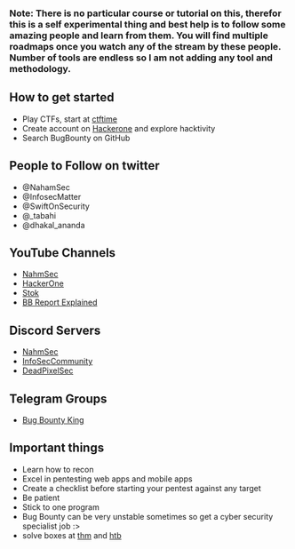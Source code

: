 ### Note: There is no particular course or tutorial on this, therefor this is a self experimental thing and best help is to follow some amazing people and learn from them. You will find multiple roadmaps once you watch any of the stream by these people. Number of tools are endless so I am not adding any tool and methodology.

## How to get started
- Play CTFs, start at [ctftime](ctftime.org/)
- Create account on [Hackerone](hackerone.com/) and explore hacktivity
- Search BugBounty on GitHub

## People to Follow on twitter
- @NahamSec
- @InfosecMatter
- @SwiftOnSecurity
- @_tabahi
- @dhakal_ananda

## YouTube Channels
- [NahmSec](https://www.youtube.com/channel/UCCZDt7MuC3Hzs6IH4xODLBw)
- [HackerOne](https://www.youtube.com/channel/UCsgzmECky2Q9lQMWzDwMhYw)
- [Stok](https://www.youtube.com/channel/UCQN2DsjnYH60SFBIA6IkNwg)
- [BB Report Explained](https://www.youtube.com/channel/UCZDyl7G-Lq-EMVO8PfDFp9g)

## Discord Servers
- [NahmSec](https://discord.gg/CeggMmQBR8)
- [InfoSecCommunity](https://discord.gg/78G5hZpg47)
- [DeadPixelSec](https://discord.gg/deadpixelsec)

## Telegram Groups
- [Bug Bounty King](https://t.me/joinchat/DN_iQksIuhyPKJL1gw0ttA)

## Important things
- Learn how to recon
- Excel in pentesting web apps and mobile apps
- Create a checklist before starting your pentest against any target
- Be patient
- Stick to one program
- Bug Bounty can be very unstable sometimes so get a cyber security specialist job :>
- solve boxes at [thm](tryhackme.com/) and [htb](hackthebox.eu/)
